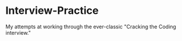 # Interview-Practice
My attempts at working through the ever-classic "Cracking the Coding interview."
